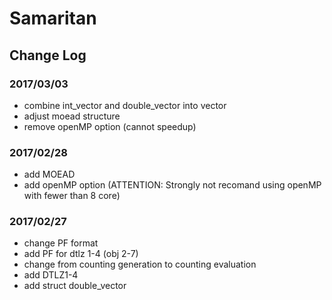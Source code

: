 # Samaritan
## Change Log

### 2017/03/03

- combine int_vector and double_vector into vector
- adjust moead structure
- remove openMP option (cannot speedup)

### 2017/02/28
- add MOEAD 
- add openMP option (ATTENTION: Strongly not recomand using openMP with fewer than 8 core)

### 2017/02/27
- change PF format
- add PF for dtlz 1-4 (obj 2-7)
- change from counting generation to counting evaluation
- add DTLZ1-4
- add struct double_vector
